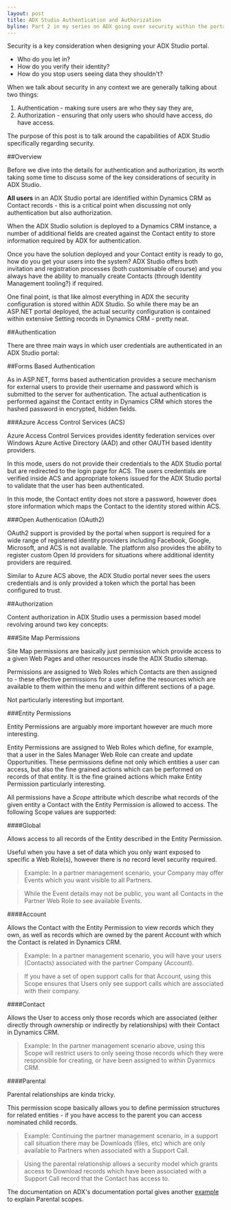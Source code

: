 ```yaml
---
layout: post
title: ADX Studio Authentication and Authorization
byline: Part 2 in my series on ADX going over security within the portal and back into Dynamics CRM
---
```


Security is a key consideration when designing your ADX Studio portal.  

* Who do you let in?
* How do you verify their identity? 
* How do you stop users seeing data they shouldn't?

When we talk about security in any context we are generally talking about two things:

1. Authentication - making sure users are who they say they are,
1. Authorization - ensuring that only users who should have access, do have access.

The purpose of this post is to talk around the capabilities of ADX Studio specifically regarding security.

##Overview

Before we dive into the details for authentication and authorization, its worth taking some time to discuss some of the key considerations of security in ADX Studio.

__All users__ in an ADX Studio portal are identified within Dynamics CRM as Contact records - this is a critical point when discussing not only authentication but also authorization.

When the ADX Studio solution is deployed to a Dynamics CRM instance, a number of additional fields are created against the Contact entity to store information required by ADX for authentication.

Once you have the solution deployed and your Contact entity is ready to go, how do you get your users into the system?  ADX Studio offers both invitation and registration processes (both customisable of course) and you always have the ability to manually create Contacts (through Identity Management tooling?) if required.

One final point, is that like almost everything in ADX the security configuration is stored within ADX Studio.  So while there may be an ASP.NET portal deployed, the actual security configuration is contained within extensive Setting records in Dynamics CRM - pretty neat.

##Authentication

There are three main ways in which user credentials are authenticated in an ADX Studio portal:

##Forms Based Authentication

As in ASP.NET, forms based authentication provides a secure mechanism for external users to provide their username and password which is submitted to the server for authentication.  The actual authentication is performed against the Contact entity in Dynamics CRM which stores the hashed password in encrypted, hidden fields.

###Azure Access Control Services (ACS) 

Azure Access Control Services provides identity federation services over Windows Azure Active Directory (AAD) and other OAUTH based identity providers.

In this mode, users do not provide their credentials to the ADX Studio portal but are redirected to the login page for ACS.  The users credentials are verified inside ACS and appropriate tokens issued for the ADX Studio portal to validate that the user has been authenticated. 

In this mode, the Contact entity does not store a password, however does store information which maps the 
Contact to the identity stored within ACS.

###Open Authentication (OAuth2)

OAuth2 support is provided by the portal when support is required for a wide range of registered identity providers including Facebook, Google, Microsoft, and ACS is not available.  The platform also provides the ability to register custom Open Id providers for situations where additional identity providers are required.

Similar to Azure ACS above, the ADX Studio portal never sees the users credentials and is only provided a token which the portal has been configured to trust. 

##Authorization

Content authorization in ADX Studio uses a permission based model revolving around two key concepts:

###Site Map Permissions

Site Map permissions are basically just permission which provide access to a given Web Pages and other resources insde the ADX Studio sitemap.

Permissions are assigned to Web Roles which Contacts are then assigned to - these effective permissions for a user define the resources which are available to them within the menu and within different sections of a page.

Not particularly interesting but important.

###Entity Permissions

Entity Permissions are arguably more important however are much more interesting.

Entity Permissions are assigned to Web Roles which define, for example, that a user in the Sales Manager Web Role can create and update Opportunities. These permissions define not only which entities a user can access, but also the fine grained actions which can be performed on records of that entity.  It is the fine grained actions which make Entity Permission particularly interesting.  

All permissions have a _Scope_ attribute which describe what records of the given entity a Contact with the Entity Permission is allowed to access. The following Scope values are supported:

####Global

Allows access to all records of the Entity described in the Entity Permission.  

Useful when you have a set of data which you only want exposed to specific a Web Role(s), however there is no record level security required.

> Example: In a partner management scenario, your Company may offer Events which you want visible to all Partners.  

> While the Event details may not be public, you want all Contacts in the Partner Web Role to see available Events.

####Account

Allows the Contact with the Entity Permission to view records which they own, as well as records which are owned by the parent Account with which the Contact is related in Dynamics CRM.

> Example: In a partner management scenario, you will have your users (Contacts) associated with the partner Company (Account). 

> If you have a set of open support calls for that Account, using this Scope ensures that Users only see support calls which are associated with their company.  

####Contact

Allows the User to access only those records which are associated (either directly through ownership or indirectly by relationships) with their Contact in Dynamics CRM.  

> Example: In the partner management scenario above, using this Scope will restrict users to only seeing those records which they were responsible for creating, or have been assigned to within Dyanmics CRM. 

####Parental

Parental relationships are kinda tricky.

This permission scope basically allows you to define permission structures for related entities - if you have access to the parent you can access nominated child records.

> Example: Continuing the partner management scenario, in a support call situation there may be Downloads (files, etc) which are only available to Partners when associated with a Support Call.

> Using the parental relationship allows a security model which grants access to Download records which have been associated with a Support Call record that the Contact has access to.

The documentation on ADX's documentation portal gives another  [example](https://community.adxstudio.com/products/adxstudio-portals/documentation/configuration-guide/entity-permissions/parental-scope-example) to explain Parental scopes.